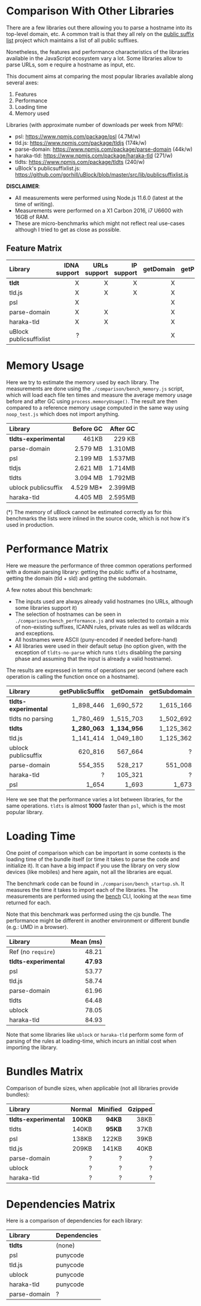 # Comparison With Other Libraries

There are a few libraries out there allowing you to parse a hostname into
its top-level domain, etc. A common trait is that they all rely on the
[public suffix list](https://publicsuffix.org/list/) project which
maintains a list of all public suffixes.

Nonetheless, the features and performance characteristics of the
libraries available in the JavaScript ecosystem vary a lot. Some
libraries allow to parse URLs, som e require a hostname as input, etc.

This document aims at comparing the most popular libraries available along
several axes:

1. Features
2. Performance
3. Loading time
4. Memory used

Libraries (with approximate number of downloads per week from NPM):

- psl: https://www.npmjs.com/package/psl (4.7M/w)
- tld.js: https://www.npmjs.com/package/tldjs (174k/w)
- parse-domain: https://www.npmjs.com/package/parse-domain (44k/w)
- haraka-tld: https://www.npmjs.com/package/haraka-tld (271/w)
- tldts: https://www.npmjs.com/package/tldts (240/w)
- uBlock's publicsuffixlist.js: https://github.com/gorhill/uBlock/blob/master/src/lib/publicsuffixlist.js

**DISCLAIMER**:

- All measurements were performed using Node.js 11.6.0 (latest at the time of writing).
- Measurements were performed on a X1 Carbon 2016, i7 U6600 with 16GB of RAM.
- These are micro-benchmarks which might not reflect real use-cases although I
  tried to get as close as possible.

## Feature Matrix

| Library                 | IDNA support | URLs support | IP support | getDomain | getPublicSuffix | ICANN/Private | Ships lists |
| :---------------------- | -----------: | -----------: | ---------: | --------: | --------------: | ------------: | ----------: |
| **tldt**                |            X |            X |          X |         X |               X |             X |           X |
| tld.js                  |            X |            X |          X |         X |               X |             X |           X |
| psl                     |            X |              |            |         X |               X |               |           X |
| parse-domain            |            X |            X |            |         X |               X |             X |           X |
| haraka-tld              |            X |            X |            |         X |               X |               |           X |
| uBlock publicsuffixlist |            ? |              |            |         X |               X |               |             |

# Memory Usage

Here we try to estimate the memory used by each library. The
measurements are done using the `./comparison/bench_memory.js` script,
which will load each file ten times and measure the average memory usage
before and after GC using `process.memoryUsage()`. The result are then
compared to a reference memory usage computed in the same way using
`noop_test.js` which does not import anything.

| Library                |  Before GC | After GC |
| :--------------------- | ---------: | -------: |
| **tldts-experimental** |      461KB |   229 KB |
| parse-domain           |   2.579 MB |  1.310MB |
| psl                    |   2.199 MB |  1.537MB |
| tldjs                  |   2.621 MB |  1.714MB |
| tldts                  |   3.094 MB |  1.792MB |
| ublock publicsuffix    | 4.529 MB\* |  2.399MB |
| haraka-tld             |   4.405 MB |  2.595MB |

(\*) The memory of uBlock cannot be estimated correctly as for this
benchmarks the lists were inlined in the source code, which is not how
it's used in production.

# Performance Matrix

Here we measure the performance of three common operations performed with a
domain parsing library: getting the public suffix of a hostname, getting the
domain (tld + sld) and getting the subdomain.

A few notes about this benchmark:

- The inputs used are always already valid hostnames (no URLs, although some
  libraries support it)
- The selection of hostnames can be seen in `./comparison/bench_performance.js`
  and was selected to contain a mix of non-existing suffixes, ICANN rules,
  private rules as well as wildcards and exceptions.
- All hostnames were ASCII (puny-encoded if needed before-hand)
- All libraries were used in their default setup (no option given, with the
  exception of `tldts-no-parse` which runs `tldts` disabling the parsing phase
  and assuming that the input is already a valid hostname).

The results are expressed in terms of operations per second (where each
operation is calling the function once on a hostname).

| Library                | getPublicSuffix |     getDomain | getSubdomain |
| :--------------------- | --------------: | ------------: | -----------: |
| **tldts-experimental** |       1_898_446 |     1_690_572 |    1_615_166 |
| tldts no parsing       |       1_780_469 |     1_515_703 |    1_502_692 |
| **tldts**              |   **1_280_063** | **1_134_956** |    1_125_362 |
| tld.js                 |       1_141_414 |     1_049_180 |    1_125_362 |
| ublock publicsuffix    |         620_816 |       567_664 |            ? |
| parse-domain           |         554_355 |       528_217 |      551_008 |
| haraka-tld             |               ? |       105_321 |            ? |
| psl                    |           1_654 |         1_693 |        1_673 |

Here we see that the performance varies a lot between libraries, for the same
operations. `tldts` is almost **1000** faster than `psl`, which is the most
popular library.

# Loading Time

One point of comparison which can be important in some contexts is the loading
time of the bundle itself (or time it takes to parse the code and initialize
it). It can have a big impact if you use the library on very slow devices (like
mobiles) and here again, not all the libraries are equal.

The benchmark code can be found in `./comparison/bench_startup.sh`. It measures
the time it takes to import each of the libraries. The measurements are
performed using the [bench](https://hackage.haskell.org/package/bench) CLI,
looking at the `mean` time returned for each.

Note that this benchmark was performed using the cjs bundle. The
performance might be different in another environment or different
bundle (e.g.: UMD in a browser).

| Library                | Mean (ms) |
| :--------------------- | --------: |
| Ref (no `require`)     |     48.21 |
| **tldts-experimental** | **47.93** |
| psl                    |     53.77 |
| tld.js                 |     58.74 |
| parse-domain           |     61.96 |
| tldts                  |     64.48 |
| ublock                 |     78.05 |
| haraka-tld             |     84.93 |

Note that some libraries like `ublock` or `haraka-tld` perform some form of parsing
of the rules at loading-time, which incurs an initial cost when importing the
library.

# Bundles Matrix

Comparison of bundle sizes, when applicable (not all libraries provide bundles):

| Library                |    Normal | Minified | Gzipped |
| :--------------------- | --------: | -------: | ------: |
| **tldts-experimental** | **100KB** | **94KB** |    38KB |
| tldts                  |     140KB | **95KB** |    37KB |
| psl                    |     138KB |    122KB |    39KB |
| tld.js                 |     209KB |    141KB |    40KB |
| parse-domain           |         ? |        ? |       ? |
| ublock                 |         ? |        ? |       ? |
| haraka-tld             |         ? |        ? |       ? |

# Dependencies Matrix

Here is a comparison of dependencies for each library:

| Library      | Dependencies |
| :----------- | :----------- |
| **tldts**    | (none)       |
| psl          | punycode     |
| tld.js       | punycode     |
| ublock       | punycode     |
| haraka-tld   | punycode     |
| parse-domain | ?            |
